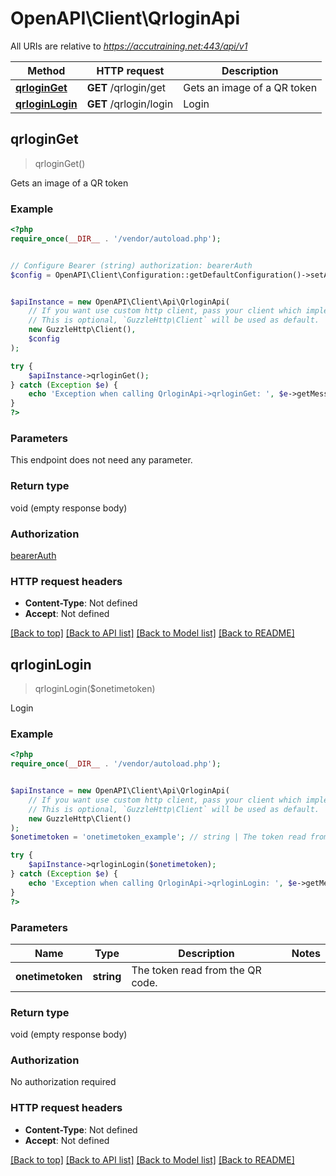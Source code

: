 # OpenAPI\Client\QrloginApi

All URIs are relative to *https://accutraining.net:443/api/v1*

Method | HTTP request | Description
------------- | ------------- | -------------
[**qrloginGet**](QrloginApi.md#qrloginGet) | **GET** /qrlogin/get | Gets an image of a QR token
[**qrloginLogin**](QrloginApi.md#qrloginLogin) | **GET** /qrlogin/login | Login



## qrloginGet

> qrloginGet()

Gets an image of a QR token

### Example

```php
<?php
require_once(__DIR__ . '/vendor/autoload.php');


// Configure Bearer (string) authorization: bearerAuth
$config = OpenAPI\Client\Configuration::getDefaultConfiguration()->setAccessToken('YOUR_ACCESS_TOKEN');


$apiInstance = new OpenAPI\Client\Api\QrloginApi(
    // If you want use custom http client, pass your client which implements `GuzzleHttp\ClientInterface`.
    // This is optional, `GuzzleHttp\Client` will be used as default.
    new GuzzleHttp\Client(),
    $config
);

try {
    $apiInstance->qrloginGet();
} catch (Exception $e) {
    echo 'Exception when calling QrloginApi->qrloginGet: ', $e->getMessage(), PHP_EOL;
}
?>
```

### Parameters

This endpoint does not need any parameter.

### Return type

void (empty response body)

### Authorization

[bearerAuth](../../README.md#bearerAuth)

### HTTP request headers

- **Content-Type**: Not defined
- **Accept**: Not defined

[[Back to top]](#) [[Back to API list]](../../README.md#documentation-for-api-endpoints)
[[Back to Model list]](../../README.md#documentation-for-models)
[[Back to README]](../../README.md)


## qrloginLogin

> qrloginLogin($onetimetoken)

Login

### Example

```php
<?php
require_once(__DIR__ . '/vendor/autoload.php');


$apiInstance = new OpenAPI\Client\Api\QrloginApi(
    // If you want use custom http client, pass your client which implements `GuzzleHttp\ClientInterface`.
    // This is optional, `GuzzleHttp\Client` will be used as default.
    new GuzzleHttp\Client()
);
$onetimetoken = 'onetimetoken_example'; // string | The token read from the QR code.

try {
    $apiInstance->qrloginLogin($onetimetoken);
} catch (Exception $e) {
    echo 'Exception when calling QrloginApi->qrloginLogin: ', $e->getMessage(), PHP_EOL;
}
?>
```

### Parameters


Name | Type | Description  | Notes
------------- | ------------- | ------------- | -------------
 **onetimetoken** | **string**| The token read from the QR code. |

### Return type

void (empty response body)

### Authorization

No authorization required

### HTTP request headers

- **Content-Type**: Not defined
- **Accept**: Not defined

[[Back to top]](#) [[Back to API list]](../../README.md#documentation-for-api-endpoints)
[[Back to Model list]](../../README.md#documentation-for-models)
[[Back to README]](../../README.md)

